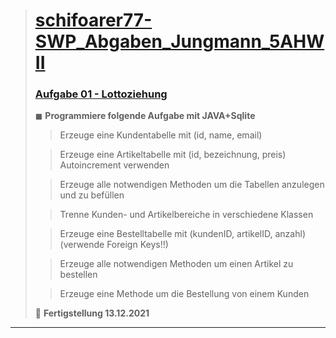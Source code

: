 > # [schifoarer77-SWP_Abgaben_Jungmann_5AHWII](https://github.com/schifoarer77/schifoarer77-schifoarer77-schifoarer77-SWP_Abgaben_Jungmann_5AHWII/tree/main)
>
> ### [Aufgabe 01 - Lottoziehung](https://github.com/schifoarer77/schifoarer77-schifoarer77-INFI_Hue-Abgaben_Jungmann_3AHWII/tree/master/Hue01_KundeArtikelBestellung)
> 
> ◼ **Programmiere folgende Aufgabe mit JAVA+Sqlite**
>
>> Erzeuge eine Kundentabelle mit (id, name, email)
>
>> Erzeuge eine Artikeltabelle mit (id, bezeichnung, preis)
>> Autoincrement verwenden
>
>> Erzeuge alle notwendigen Methoden um die Tabellen anzulegen
und zu befüllen
>
>> Trenne Kunden- und Artikelbereiche in verschiedene Klassen
>
>> Erzeuge eine Bestelltabelle mit (kundenID, artikelID, anzahl)
(verwende Foreign Keys!!)
>
>> Erzeuge alle notwendigen Methoden um einen Artikel zu bestellen
>
>> Erzeuge eine Methode um die Bestellung von einem Kunden 
>
> 🏁 **Fertigstellung 13.12.2021**
>
________________________________________________________________
